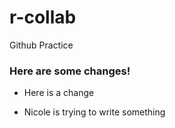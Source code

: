 # r-collab
Github Practice 

### Here are some changes!

* Here is a change

* Nicole is trying to write something

